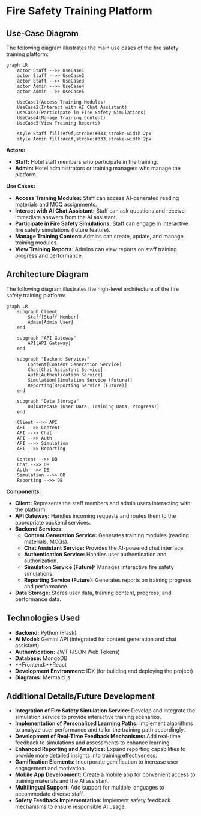 # Fire Safety Training Platform

## Use-Case Diagram

The following diagram illustrates the main use cases of the fire safety training platform:

```mermaid
graph LR
    actor Staff -->> UseCase1
    actor Staff -->> UseCase2
    actor Staff -->> UseCase3
    actor Admin -->> UseCase4
    actor Admin -->> UseCase5

    UseCase1(Access Training Modules)
    UseCase2(Interact with AI Chat Assistant)
    UseCase3(Participate in Fire Safety Simulations)
    UseCase4(Manage Training Content)
    UseCase5(View Training Reports)

    style Staff fill:#f9f,stroke:#333,stroke-width:2px
    style Admin fill:#ccf,stroke:#333,stroke-width:2px
```

**Actors:**

*   **Staff:** Hotel staff members who participate in the training.
*   **Admin:** Hotel administrators or training managers who manage the platform.

**Use Cases:**

*   **Access Training Modules:** Staff can access AI-generated reading materials and MCQ assignments.
*   **Interact with AI Chat Assistant:** Staff can ask questions and receive immediate answers from the AI assistant.
*   **Participate in Fire Safety Simulations:** Staff can engage in interactive fire safety simulations (future feature).
*   **Manage Training Content:** Admins can create, update, and manage training modules.
*   **View Training Reports:** Admins can view reports on staff training progress and performance.

## Architecture Diagram

The following diagram illustrates the high-level architecture of the fire safety training platform:

```mermaid
graph LR
    subgraph Client
        Staff[Staff Member]
        Admin[Admin User]
    end

    subgraph "API Gateway"
        API[API Gateway]
    end

    subgraph "Backend Services"
        Content[Content Generation Service]
        Chat[Chat Assistant Service]
        Auth[Authentication Service]
        Simulation[Simulation Service (Future)]
        Reporting[Reporting Service (Future)]
    end

    subgraph "Data Storage"
        DB[Database (User Data, Training Data, Progress)]
    end

    Client -->> API
    API -->> Content
    API -->> Chat
    API -->> Auth
    API -->> Simulation
    API -->> Reporting

    Content -->> DB
    Chat -->> DB
    Auth -->> DB
    Simulation -->> DB
    Reporting -->> DB
```

**Components:**

*   **Client:** Represents the staff members and admin users interacting with the platform.
*   **API Gateway:** Handles incoming requests and routes them to the appropriate backend services.
*   **Backend Services:**
    *   **Content Generation Service:** Generates training modules (reading materials, MCQs).
    *   **Chat Assistant Service:** Provides the AI-powered chat interface.
    *   **Authentication Service:** Handles user authentication and authorization.
    *   **Simulation Service (Future):** Manages interactive fire safety simulations.
    *   **Reporting Service (Future):** Generates reports on training progress and performance.
*   **Data Storage:** Stores user data, training content, progress, and performance data.

## Technologies Used

*   **Backend:** Python (Flask)
*   **AI Model:** Gemini API (integrated for content generation and chat assistant)
*   **Authentication:** JWT (JSON Web Tokens)
*   **Database:** MongoDB
*   **Frontend:**React
*   **Development Environment:** IDX (for building and deploying the project)
*   **Diagrams:** Mermaid.js

## Additional Details/Future Development

*   **Integration of Fire Safety Simulation Service:** Develop and integrate the simulation service to provide interactive training scenarios.
*   **Implementation of Personalized Learning Paths:** Implement algorithms to analyze user performance and tailor the training path accordingly.
*   **Development of Real-Time Feedback Mechanisms:** Add real-time feedback to simulations and assessments to enhance learning.
*   **Enhanced Reporting and Analytics:** Expand reporting capabilities to provide more detailed insights into training effectiveness.
*   **Gamification Elements:** Incorporate gamification to increase user engagement and motivation.
*   **Mobile App Development:** Create a mobile app for convenient access to training materials and the AI assistant.
*   **Multilingual Support:** Add support for multiple languages to accommodate diverse staff.
*   **Safety Feedback Implementation:** Implement safety feedback mechanisms to ensure responsible AI usage.
